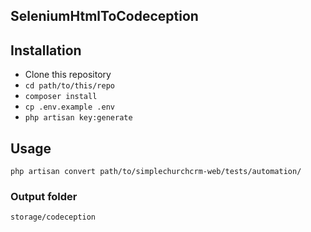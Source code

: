 ## SeleniumHtmlToCodeception

## Installation

* Clone this repository
* `cd path/to/this/repo`
* `composer install`
* `cp .env.example .env`
* `php artisan key:generate`

## Usage

`php artisan convert path/to/simplechurchcrm-web/tests/automation/`

### Output folder

`storage/codeception`